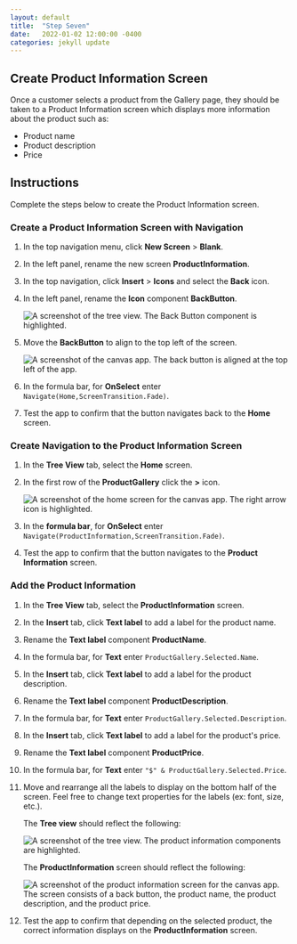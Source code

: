 ```yaml
---
layout: default
title:  "Step Seven"
date:   2022-01-02 12:00:00 -0400
categories: jekyll update
---
```

## Create Product Information Screen

Once a customer selects a product from the Gallery page, they should be taken to a Product Information screen which displays more information about the product such as:

- Product name
- Product description
- Price

## Instructions

Complete the steps below to create the Product Information screen.

### Create a Product Information Screen with Navigation

1. In the top navigation menu, click **New Screen** > **Blank**.
1. In the left panel, rename the new screen **ProductInformation**.
1. In the top navigation, click **Insert** > **Icons** and select the **Back** icon.
1. In the left panel, rename the **Icon** component **BackButton**.

    ![A screenshot of the tree view. The Back Button component is highlighted.](../images/7-back-button-name.jpg)

1. Move the **BackButton** to align to the top left of the screen.

    ![A screenshot of the canvas app. The back button is aligned at the top left of the app.](../images/7-back-button-icon.jpg)

1. In the formula bar, for **OnSelect** enter `Navigate(Home,ScreenTransition.Fade)`.
1. Test the app to confirm that the button navigates back to the **Home** screen.

### Create Navigation to the Product Information Screen

1. In the **Tree View** tab, select the **Home** screen.
1. In the first row of the **ProductGallery** click the **>** icon.

    ![A screenshot of the home screen for the canvas app. The right arrow icon is highlighted.](../images/7-arrow-icon.jpg)

1. In the **formula bar**, for **OnSelect** enter `Navigate(ProductInformation,ScreenTransition.Fade)`.
1. Test the app to confirm that the button navigates to the **Product Information** screen.

### Add the Product Information

1. In the **Tree View** tab, select the **ProductInformation** screen.
1. In the **Insert** tab, click **Text label** to add a label for the product name.
1. Rename the **Text label** component **ProductName**.
1. In the formula bar, for **Text** enter `ProductGallery.Selected.Name`.
1. In the **Insert** tab, click **Text label** to add a label for the product description.
1. Rename the **Text label** component **ProductDescription**.
1. In the formula bar, for **Text** enter `ProductGallery.Selected.Description`.
1. In the **Insert** tab, click **Text label** to add a label for the product's price.
1. Rename the **Text label** component **ProductPrice**.
1. In the formula bar, for **Text** enter `"$" & ProductGallery.Selected.Price`.
1. Move and rearrange all the labels to display on the bottom half of the screen. Feel free to change text properties for the labels (ex: font, size, etc.).

    The **Tree view** should reflect the following:

    ![A screenshot of the tree view. The product information components are highlighted.](../images/7-product-information-elements.jpg)

    The **ProductInformation** screen should reflect the following:

    ![A screenshot of the product information screen for the canvas app. The screen consists of a back button, the product name, the product description, and the product price.](../images/7-product-information.jpg)

1. Test the app to confirm that depending on the selected product, the correct information displays on the **ProductInformation** screen.
